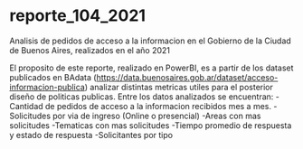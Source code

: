 # reporte_104_2021
Analisis de pedidos de acceso a la informacion en el Gobierno de la Ciudad de Buenos Aires, realizados en el año 2021

El proposito de este reporte, realizado en PowerBI, es a partir de los dataset publicados en BAdata (https://data.buenosaires.gob.ar/dataset/acceso-informacion-publica) 
analizar distintas metricas utiles para el posterior diseño de politicas publicas.
Entre los datos analizados se encuentran:
-Cantidad de pedidos de acceso a la informacion recibidos mes a mes.
-Solicitudes por via de ingreso (Online o presencial)
-Areas con mas solicitudes
-Tematicas con mas solicitudes
-Tiempo promedio de respuesta y estado de respuesta
-Solicitantes por tipo
